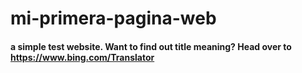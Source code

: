 # mi-primera-pagina-web
#### a simple test website. Want to find out title meaning? Head over to https://www.bing.com/Translator
